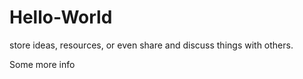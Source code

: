 # Hello-World
 store ideas, resources, or even share and discuss things with others.

Some more info
